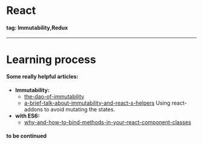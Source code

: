 # React
#### tag: Immutability,Redux

---
# Learning process

#### Some really helpful articles:
* **Immutability:**
  * [the-dao-of-immutability](https://medium.com/javascript-scene/the-dao-of-immutability-9f91a70c88cd#.7k4g2nsu1)
  * [a-brief-talk-about-immutability-and-react-s-helpers](https://medium.com/pro-react/a-brief-talk-about-immutability-and-react-s-helpers-70919ab8ae7c#.cv006moyu) Using react-addons to avoid mutating the states.
* **with ES6:**
  * [why-and-how-to-bind-methods-in-your-react-component-classes](http://reactkungfu.com/2015/07/why-and-how-to-bind-methods-in-your-react-component-classes/)

#### to be continued
